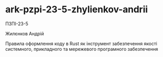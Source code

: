 # ark-pzpi-23-5-zhylienkov-andrii

ПЗПІ-23-5

Жилєнков Андрій

Правила оформлення коду в Rust як інструмент забезпечення якості системного, прикладного та мережевого програмного забезпечення

